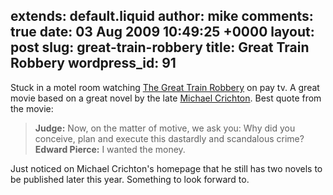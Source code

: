 extends: default.liquid
author: mike
comments: true
date: 03 Aug 2009 10:49:25 +0000
layout: post
slug: great-train-robbery
title: Great Train Robbery
wordpress_id: 91
---

Stuck in a motel room watching [The Great Train Robbery](http://www.imdb.com/title/tt0079240) on pay tv. A great movie based on a great novel by the late [Michael Crichton](http://www.michaelcrichton.net/). Best quote from the movie:



> **Judge:** Now, on the matter of motive, we ask you: Why did you conceive, plan and execute this dastardly and scandalous crime?
**Edward Pierce:** I wanted the money. 



Just noticed on Michael Crichton's homepage that he still has two novels to be published later this year. Something to look forward to.
